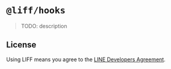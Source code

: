 # `@liff/hooks`

> TODO: description

## License

Using LIFF means you agree to the [LINE Developers Agreement](https://terms2.line.me/LINE_Developers_Agreement).
